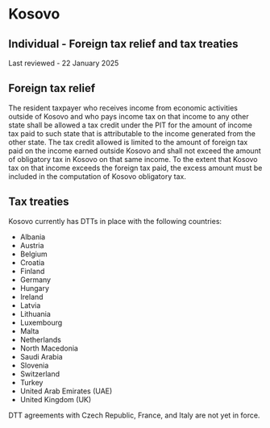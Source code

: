 # Kosovo
## Individual - Foreign tax relief and tax treaties
Last reviewed - 22 January 2025
## Foreign tax relief
The resident taxpayer who receives income from economic activities outside of Kosovo and who pays income tax on that income to any other state shall be allowed a tax credit under the PIT for the amount of income tax paid to such state that is attributable to the income generated from the other state.
The tax credit allowed is limited to the amount of foreign tax paid on the income earned outside Kosovo and shall not exceed the amount of obligatory tax in Kosovo on that same income. To the extent that Kosovo tax on that income exceeds the foreign tax paid, the excess amount must be included in the computation of Kosovo obligatory tax.
## Tax treaties
Kosovo currently has DTTs in place with the following countries:
  * Albania
  * Austria
  * Belgium
  * Croatia
  * Finland
  * Germany
  * Hungary
  * Ireland
  * Latvia
  * Lithuania
  * Luxembourg
  * Malta
  * Netherlands
  * North Macedonia
  * Saudi Arabia
  * Slovenia
  * Switzerland
  * Turkey
  * United Arab Emirates (UAE)
  * United Kingdom (UK)


DTT agreements with Czech Republic, France, and Italy are not yet in force.
